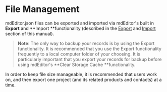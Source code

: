 # File Management

mdEditor.json files can be exported and imported via mdEditor's built in **Export** and **Import **functionality \(described in the [Export](/export.md) and [Import](/import.md) section of this manual\).

> **Note**: The only way to backup your records is by using the Export functionality. It is recommended that you use the Export functionality frequently to a local computer folder of your choosing. It is particularly important that you export your records for backup before using mdEditor's **Clear Storage Cache **functionality.

In order to keep file size manageable, it is recommended that users work on, and then export one project \(and its related products and contacts\) at a time.

